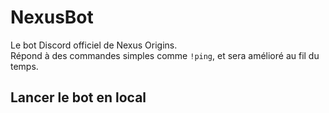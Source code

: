 # NexusBot

Le bot Discord officiel de Nexus Origins.  
Répond à des commandes simples comme `!ping`, et sera amélioré au fil du temps.

## Lancer le bot en local
